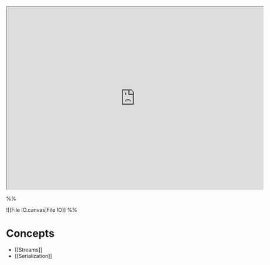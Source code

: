 <iframe src="http://server.isaacklugman.com/programming-II/file-io.html" width="700px" height="500px"></iframe>

%%

![[File IO.canvas|File IO]]
%%

# Concepts

- [[Streams]]
- [[Serialization]]